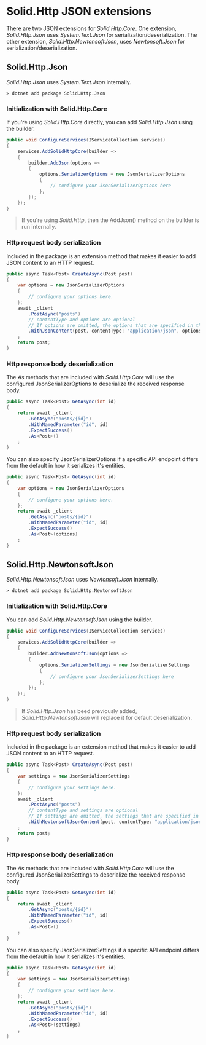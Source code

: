# Solid.Http JSON extensions

There are two JSON extensions for _Solid.Http.Core_. One extension, _Solid.Http.Json_ uses _System.Text.Json_ for serialization/deserialization. The other extension, _Solid.Http.NewtonsoftJson_, uses _Newtonsoft.Json_ for serialization/deserialization.

## Solid.Http.Json

_Solid.Http.Json_ uses _System.Text.Json_ internally.

```cli
> dotnet add package Solid.Http.Json
```

### Initialization with Solid.Http.Core
If you're using _Solid.Http.Core_ directly, you can add _Solid.Http.Json_ using the builder.

```csharp
public void ConfigureServices(IServiceCollection services)
{
    services.AddSolidHttpCore(builder => 
    {
        builder.AddJson(options => 
        {
            options.SerializerOptions = new JsonSerializerOptions
            {
                // configure your JsonSerializerOptions here
            };
        });
    });
}
```

> If you're using _Solid.Http_, then the AddJson() method on the builder is run internally.

### Http request body serialization

Included in the package is an extension method that makes it easier to add JSON content to an HTTP request.

```csharp
public async Task<Post> CreateAsync(Post post)
{
    var options = new JsonSerializerOptions
    {
        // configure your options here.
    };
    await _client
        .PostAsync("posts")
        // contentType and options are optional
        // If options are omitted, the options that are specified in the SolidHttpJsonOptions are used.
        .WithJsonContent(post, contentType: "application/json", options: options)
    ;
    return post;
}
```

### Http response body deserialization

The _As_ methods that are included with _Solid.Http.Core_ will use the configured JsonSerializerOptions to deserialize the received response body.

```csharp
public async Task<Post> GetAsync(int id)
{
    return await _client
        .GetAsync("posts/{id}")
        .WithNamedParameter("id", id)
        .ExpectSuccess()
        .As<Post>()
    ;
}
```

You can also specify JsonSerializerOptions if a specific API endpoint differs from the default in how it serializes it's entities.

```csharp
public async Task<Post> GetAsync(int id)
{
    var options = new JsonSerializerOptions
    {
        // configure your options here.
    };
    return await _client
        .GetAsync("posts/{id}")
        .WithNamedParameter("id", id)
        .ExpectSuccess()
        .As<Post>(options)
    ;
}
```

## Solid.Http.NewtonsoftJson

_Solid.Http.NewtonsoftJson_ uses _Newtonsoft.Json_ internally.

```cli
> dotnet add package Solid.Http.NewtonsoftJson
```

### Initialization with Solid.Http.Core
You can add _Solid.Http.NewtonsoftJson_ using the builder.

```csharp
public void ConfigureServices(IServiceCollection services)
{
    services.AddSolidHttpCore(builder => 
    {
        builder.AddNewtonsoftJson(options => 
        {
            options.SerializerSettings = new JsonSerializerSettings
            {
                // configure your JsonSerializerSettings here
            };
        });
    });
}
```

> If _Solid.Http.Json_ has beed previously added, _Solid.Http.NewtonsoftJson_ will replace it for default deserialization.

### Http request body serialization

Included in the package is an extension method that makes it easier to add JSON content to an HTTP request.

```csharp
public async Task<Post> CreateAsync(Post post)
{
    var settings = new JsonSerializerSettings
    {
        // configure your settings here.
    };
    await _client
        .PostAsync("posts")
        // contentType and settings are optional
        // If settings are omitted, the settings that are specified in the SolidHttpJsonOptions are used.
        .WithNewtonsoftJsonContent(post, contentType: "application/json", settings: settings)
    ;
    return post;
}
```

### Http response body deserialization

The _As_ methods that are included with _Solid.Http.Core_ will use the configured JsonSerializerSettings to deserialize the received response body.

```csharp
public async Task<Post> GetAsync(int id)
{
    return await _client
        .GetAsync("posts/{id}")
        .WithNamedParameter("id", id)
        .ExpectSuccess()
        .As<Post>()
    ;
}
```

You can also specify JsonSerializerSettings if a specific API endpoint differs from the default in how it serializes it's entities.

```csharp
public async Task<Post> GetAsync(int id)
{
    var settings = new JsonSerializerSettings
    {
        // configure your settings here.
    };
    return await _client
        .GetAsync("posts/{id}")
        .WithNamedParameter("id", id)
        .ExpectSuccess()
        .As<Post>(settings)
    ;
}
```
